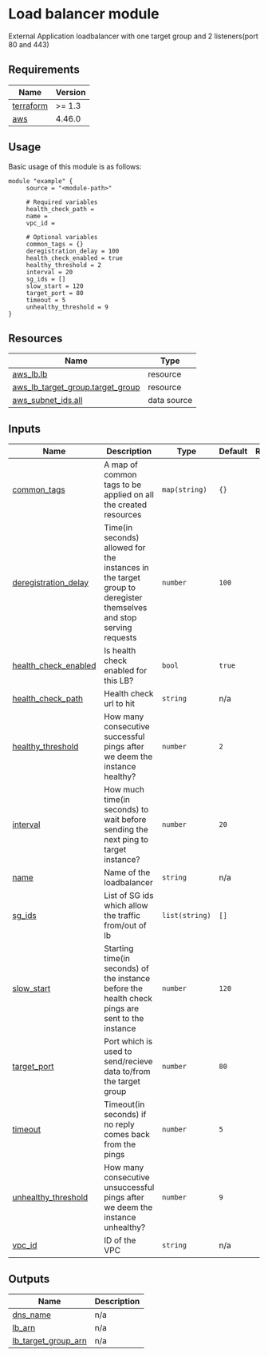 # Load balancer module

External Application loadbalancer with one target group and 2 listeners(port 80 and 443)

<!-- BEGIN_TF_DOCS -->
## Requirements

| Name | Version |
|------|---------|
| <a name="requirement_terraform"></a> [terraform](#requirement\_terraform) | >= 1.3 |
| <a name="requirement_aws"></a> [aws](#requirement\_aws) | 4.46.0 |
## Usage
Basic usage of this module is as follows:
```hcl
module "example" {
	 source = "<module-path>"

	 # Required variables
	 health_check_path = 
	 name = 
	 vpc_id = 

	 # Optional variables
	 common_tags = {}
	 deregistration_delay = 100
	 health_check_enabled = true
	 healthy_threshold = 2
	 interval = 20
	 sg_ids = []
	 slow_start = 120
	 target_port = 80
	 timeout = 5
	 unhealthy_threshold = 9
}
```
## Resources

| Name | Type |
|------|------|
| [aws_lb.lb](https://registry.terraform.io/providers/hashicorp/aws/4.46.0/docs/resources/lb) | resource |
| [aws_lb_target_group.target_group](https://registry.terraform.io/providers/hashicorp/aws/4.46.0/docs/resources/lb_target_group) | resource |
| [aws_subnet_ids.all](https://registry.terraform.io/providers/hashicorp/aws/4.46.0/docs/data-sources/subnet_ids) | data source |
## Inputs

| Name | Description | Type | Default | Required |
|------|-------------|------|---------|:--------:|
| <a name="input_common_tags"></a> [common\_tags](#input\_common\_tags) | A map of common tags to be applied on all the created resources | `map(string)` | `{}` | no |
| <a name="input_deregistration_delay"></a> [deregistration\_delay](#input\_deregistration\_delay) | Time(in seconds) allowed for the instances in the target group to deregister themselves and stop serving requests | `number` | `100` | no |
| <a name="input_health_check_enabled"></a> [health\_check\_enabled](#input\_health\_check\_enabled) | Is health check enabled for this LB? | `bool` | `true` | no |
| <a name="input_health_check_path"></a> [health\_check\_path](#input\_health\_check\_path) | Health check url to hit | `string` | n/a | yes |
| <a name="input_healthy_threshold"></a> [healthy\_threshold](#input\_healthy\_threshold) | How many consecutive successful pings after we deem the instance healthy? | `number` | `2` | no |
| <a name="input_interval"></a> [interval](#input\_interval) | How much time(in seconds) to wait before sending the next ping to target instance? | `number` | `20` | no |
| <a name="input_name"></a> [name](#input\_name) | Name of the loadbalancer | `string` | n/a | yes |
| <a name="input_sg_ids"></a> [sg\_ids](#input\_sg\_ids) | List of SG ids which allow the traffic from/out of lb | `list(string)` | `[]` | no |
| <a name="input_slow_start"></a> [slow\_start](#input\_slow\_start) | Starting time(in seconds) of the instance before the health check pings are sent to the instance | `number` | `120` | no |
| <a name="input_target_port"></a> [target\_port](#input\_target\_port) | Port which is used to send/recieve data to/from the target group | `number` | `80` | no |
| <a name="input_timeout"></a> [timeout](#input\_timeout) | Timeout(in seconds) if no reply comes back from the pings | `number` | `5` | no |
| <a name="input_unhealthy_threshold"></a> [unhealthy\_threshold](#input\_unhealthy\_threshold) | How many consecutive unsuccessful pings after we deem the instance unhealthy? | `number` | `9` | no |
| <a name="input_vpc_id"></a> [vpc\_id](#input\_vpc\_id) | ID of the VPC | `string` | n/a | yes |
## Outputs

| Name | Description |
|------|-------------|
| <a name="output_dns_name"></a> [dns\_name](#output\_dns\_name) | n/a |
| <a name="output_lb_arn"></a> [lb\_arn](#output\_lb\_arn) | n/a |
| <a name="output_lb_target_group_arn"></a> [lb\_target\_group\_arn](#output\_lb\_target\_group\_arn) | n/a |
<!-- END_TF_DOCS -->
